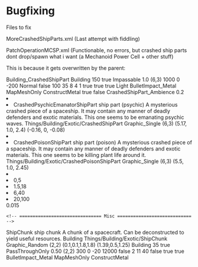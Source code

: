 # Bugfixing
Files to fix

MoreCrashedShipParts.xml (Last attempt with fiddling)

PatchOperationMCSP.xml (Functionable, no errors, but crashed ship parts dont drop/spawn what i want (a Mechanoid Power Cell + other stuff)

This is because it gets overwritten by the parent:

<?xml version="1.0" encoding="utf-8" ?>
<Defs>

  <ThingDef ParentName="BuildingBase" Name="ShipPartBase" Abstract="True">
		<thingClass>Building_CrashedShipPart</thingClass>
		<altitudeLayer>Building</altitudeLayer>
    <pathCost>150</pathCost>
    <blockWind>true</blockWind>
    <passability>Impassable</passability>
    <fillPercent>1.0</fillPercent>
    <size>(6,3)</size>
    <statBases>
      <MaxHitPoints>1000</MaxHitPoints>
      <Flammability>0</Flammability>
      <Beauty>-200</Beauty>
    </statBases>
    <tickerType>Normal</tickerType>
		<leaveResourcesWhenKilled>false</leaveResourcesWhenKilled>
    <killedLeavings>
      <Steel>100</Steel>
      <Plasteel>35</Plasteel>
      <ChunkSlagSteel>8</ChunkSlagSteel>
      <ComponentIndustrial>4</ComponentIndustrial>
      <ComponentSpacer>1</ComponentSpacer>
    </killedLeavings>
    <rotatable>true</rotatable>
    <selectable>true</selectable>
    <neverMultiSelect>true</neverMultiSelect>
    <terrainAffordanceNeeded>Light</terrainAffordanceNeeded>
    <soundImpactDefault>BulletImpact_Metal</soundImpactDefault>
    <drawerType>MapMeshOnly</drawerType>
    <repairEffect>ConstructMetal</repairEffect>
    <forceDebugSpawnable>true</forceDebugSpawnable>
    <building>
			<claimable>false</claimable>
			<soundAmbient>CrashedShipPart_Ambience</soundAmbient>
      <roofCollapseDamageMultiplier>0.2</roofCollapseDamageMultiplier>
    </building>
    <comps>
      <li Class="CompProperties_SnowExpand" />
      <li Class="CompProperties_SpawnerMechanoidsOnDamaged" />
    </comps>
  </ThingDef>

  <ThingDef ParentName="ShipPartBase">
    <defName>CrashedPsychicEmanatorShipPart</defName>
    <label>ship part (psychic)</label>
    <description>A mysterious crashed piece of a spaceship. It may contain any manner of deadly defenders and exotic materials. This one seems to be emanating psychic waves.</description>
    <graphicData>
      <texPath>Things/Building/Exotic/CrashedShipPart</texPath>
      <graphicClass>Graphic_Single</graphicClass>
      <drawSize>(6,3)</drawSize>
			<shadowData>
				<volume>(5.17, 1.0, 2.4)</volume>
        <offset>(-0.16, 0, -0.08)</offset>
			</shadowData>
    </graphicData>
    <comps>
      <li Class="CompProperties_PsychicDrone" />
      <li Class="CompProperties_AnimalInsanityPulser" />
    </comps>
  </ThingDef>

  <ThingDef ParentName="ShipPartBase">
    <defName>CrashedPoisonShipPart</defName>
    <label>ship part (poison)</label>
    <description>A mysterious crashed piece of a spaceship. It may contain any manner of deadly defenders and exotic materials. This one seems to be killing plant life around it.</description>
    <graphicData>
      <texPath>Things/Building/Exotic/CrashedPoisonShipPart</texPath>
      <graphicClass>Graphic_Single</graphicClass>
      <drawSize>(6,3)</drawSize>
			<shadowData>
				<volume>(5.5, 1.0, 2.45)</volume>
			</shadowData>
    </graphicData>
		<comps>
			<li Class="CompProperties_PlantHarmRadius">
				<radiusPerDayCurve>
          <points>
						<li>0,5</li>
						<li>1.5,18</li>
						<li>6,40</li>
						<li>20,100</li>
					</points>
				</radiusPerDayCurve>
				<harmFrequencyPerArea>0.015</harmFrequencyPerArea>
			</li>
		</comps>
  </ThingDef>

	<!-- =============================== Misc ============================ -->
	
  <ThingDef ParentName="BuildingBase">
    <defName>ShipChunk</defName>
    <label>ship chunk</label>
    <description>A chunk of a spacecraft. Can be deconstructed to yield useful resources.</description>
    <category>Building</category>
    <graphicData>
      <texPath>Things/Building/Exotic/ShipChunk</texPath>
      <graphicClass>Graphic_Random</graphicClass>
      <drawSize>(2,2)</drawSize>
      <damageData>
        <rect>(0.1,0.1,1.8,1.8)</rect>
      </damageData>
      <shadowData>
        <volume>(1.39,0.5,1.25)</volume>
      </shadowData>
    </graphicData>
    <altitudeLayer>Building</altitudeLayer>
		<pathCost>35</pathCost>
    <blockWind>true</blockWind>
    <passability>PassThroughOnly</passability>
    <fillPercent>0.50</fillPercent>
    <size>(2,2)</size>
    <statBases>
      <MaxHitPoints>300</MaxHitPoints>
      <Flammability>0</Flammability>
      <Beauty>-20</Beauty>
      <WorkToBuild>12000</WorkToBuild>
    </statBases>
    <leaveResourcesWhenKilled>false</leaveResourcesWhenKilled>
    <killedLeavings>
      <ChunkSlagSteel>2</ChunkSlagSteel>
    </killedLeavings>
    <costList>
      <ComponentIndustrial>11</ComponentIndustrial>
      <Steel>40</Steel>
    </costList>
    <building>
      <claimable>false</claimable>
      <alwaysDeconstructible>true</alwaysDeconstructible>
    </building>
    <selectable>true</selectable>
    <soundImpactDefault>BulletImpact_Metal</soundImpactDefault>
    <drawerType>MapMeshOnly</drawerType>
    <repairEffect>ConstructMetal</repairEffect>
  </ThingDef>

</Defs>
